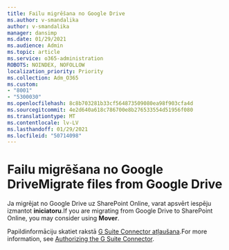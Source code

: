 ```yaml
---
title: Failu migrēšana no Google Drive
ms.author: v-smandalika
author: v-smandalika
manager: dansimp
ms.date: 01/29/2021
ms.audience: Admin
ms.topic: article
ms.service: o365-administration
ROBOTS: NOINDEX, NOFOLLOW
localization_priority: Priority
ms.collection: Adm_O365
ms.custom:
- "8001"
- "5300030"
ms.openlocfilehash: 8c8b703281b33cf564873509080ea98f903cfa4d
ms.sourcegitcommit: 4e2d640a618c786700e8b276533554d51956f080
ms.translationtype: MT
ms.contentlocale: lv-LV
ms.lasthandoff: 01/29/2021
ms.locfileid: "50714098"
---
```

# <a name="migrate-files-from-google-drive"></a><span data-ttu-id="678aa-102">Failu migrēšana no Google Drive</span><span class="sxs-lookup"><span data-stu-id="678aa-102">Migrate files from Google Drive</span></span>

<span data-ttu-id="678aa-103">Ja migrējat no Google Drive uz SharePoint Online, varat apsvērt iespēju izmantot **iniciatoru**.</span><span class="sxs-lookup"><span data-stu-id="678aa-103">If you are migrating from Google Drive to SharePoint Online, you may consider using **Mover**.</span></span>

<span data-ttu-id="678aa-104">Papildinformāciju skatiet rakstā [G Suite Connector atļaušana](https://docs.microsoft.com/sharepointmigration/mover-gsuite).</span><span class="sxs-lookup"><span data-stu-id="678aa-104">For more information, see [Authorizing the G Suite Connector](https://docs.microsoft.com/sharepointmigration/mover-gsuite).</span></span>
